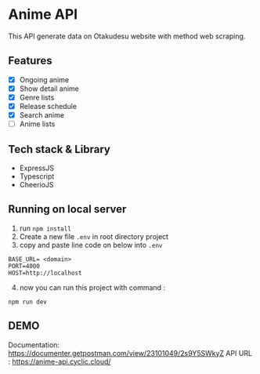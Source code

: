# Anime API

This API generate data on Otakudesu website with method web scraping.

## Features

- [x] Ongoing anime
- [x] Show detail anime
- [x] Genre lists
- [x] Release schedule
- [x] Search anime
- [ ] Anime lists

## Tech stack & Library

- ExpressJS
- Typescript
- CheerioJS

## Running on local server

1. run `npm install`
2. Create a new file `.env` in root directory project
3. copy and paste line code on below into `.env`

```
BASE_URL= <domain>
PORT=4000
HOST=http://localhost
```

4. now you can run this project with command :

```
npm run dev
```

## DEMO

Documentation: https://documenter.getpostman.com/view/23101049/2s9Y5SWkyZ
API URL : https://anime-api.cyclic.cloud/
